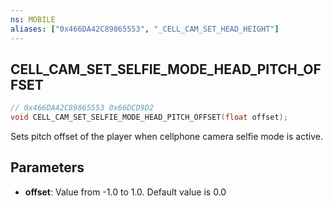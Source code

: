 ```yaml
---
ns: MOBILE
aliases: ["0x466DA42C89865553", "_CELL_CAM_SET_HEAD_HEIGHT"]
---
```

## CELL_CAM_SET_SELFIE_MODE_HEAD_PITCH_OFFSET

```c
// 0x466DA42C89865553 0x66DCD9D2
void CELL_CAM_SET_SELFIE_MODE_HEAD_PITCH_OFFSET(float offset);
```

Sets pitch offset of the player when cellphone camera selfie mode is active.

## Parameters
* **offset**: Value from -1.0 to 1.0. Default value is 0.0

